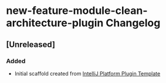 <!-- Keep a Changelog guide -> https://keepachangelog.com -->

# new-feature-module-clean-architecture-plugin Changelog

## [Unreleased]
### Added
- Initial scaffold created from [IntelliJ Platform Plugin Template](https://github.com/JetBrains/intellij-platform-plugin-template)
